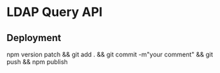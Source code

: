 # LDAP Query API

## Deployment
npm version patch && git add . && git commit -m"your comment" && git push && npm publish